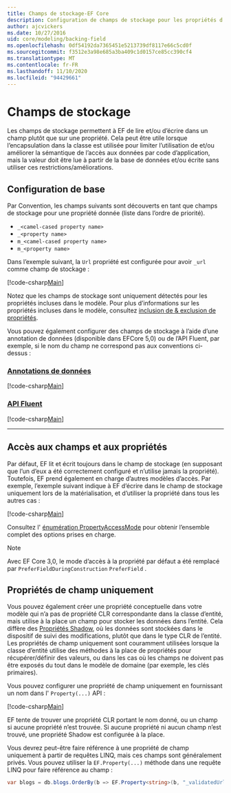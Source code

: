 ```yaml
---
title: Champs de stockage-EF Core
description: Configuration de champs de stockage pour les propriétés d’un modèle de Entity Framework Core
author: ajcvickers
ms.date: 10/27/2016
uid: core/modeling/backing-field
ms.openlocfilehash: 0df54192da7365451e5213739df8117e66c5cd0f
ms.sourcegitcommit: f3512e3a98e685a3ba409c1d0157ce85cc390cf4
ms.translationtype: MT
ms.contentlocale: fr-FR
ms.lasthandoff: 11/10/2020
ms.locfileid: "94429661"
---
```

# <a name="backing-fields"></a>Champs de stockage

Les champs de stockage permettent à EF de lire et/ou d’écrire dans un champ plutôt que sur une propriété. Cela peut être utile lorsque l’encapsulation dans la classe est utilisée pour limiter l’utilisation de et/ou améliorer la sémantique de l’accès aux données par code d’application, mais la valeur doit être lue à partir de la base de données et/ou écrite sans utiliser ces restrictions/améliorations.

## <a name="basic-configuration"></a>Configuration de base

Par Convention, les champs suivants sont découverts en tant que champs de stockage pour une propriété donnée (liste dans l’ordre de priorité).

* `_<camel-cased property name>`
* `_<property name>`
* `m_<camel-cased property name>`
* `m_<property name>`

Dans l’exemple suivant, la `Url` propriété est configurée pour avoir `_url` comme champ de stockage :

[!code-csharp[Main](../../../samples/core/Modeling/Conventions/BackingField.cs#Sample)]

Notez que les champs de stockage sont uniquement détectés pour les propriétés incluses dans le modèle. Pour plus d’informations sur les propriétés incluses dans le modèle, consultez [inclusion de & exclusion de propriétés](xref:core/modeling/entity-properties).

Vous pouvez également configurer des champs de stockage à l’aide d’une annotation de données (disponible dans EFCore 5,0) ou de l’API Fluent, par exemple, si le nom du champ ne correspond pas aux conventions ci-dessus :

### <a name="data-annotations"></a>[Annotations de données](#tab/data-annotations)

[!code-csharp[Main](../../../samples/core/Modeling/DataAnnotations/BackingField.cs?name=BackingField&highlight=7)]

### <a name="fluent-api"></a>[API Fluent](#tab/fluent-api)

[!code-csharp[Main](../../../samples/core/Modeling/FluentAPI/BackingField.cs?name=BackingField&highlight=5)]

***

## <a name="field-and-property-access"></a>Accès aux champs et aux propriétés

Par défaut, EF lit et écrit toujours dans le champ de stockage (en supposant que l’un d’eux a été correctement configuré et n’utilise jamais la propriété). Toutefois, EF prend également en charge d’autres modèles d’accès. Par exemple, l’exemple suivant indique à EF d’écrire dans le champ de stockage uniquement lors de la matérialisation, et d’utiliser la propriété dans tous les autres cas :

[!code-csharp[Main](../../../samples/core/Modeling/FluentAPI/BackingFieldAccessMode.cs?name=BackingFieldAccessMode&highlight=6)]

Consultez l' [énumération PropertyAccessMode](/dotnet/api/microsoft.entityframeworkcore.propertyaccessmode) pour obtenir l’ensemble complet des options prises en charge.

> [!NOTE]
> Avec EF Core 3,0, le mode d’accès à la propriété par défaut a été remplacé par `PreferFieldDuringConstruction` `PreferField` .

## <a name="field-only-properties"></a>Propriétés de champ uniquement

Vous pouvez également créer une propriété conceptuelle dans votre modèle qui n’a pas de propriété CLR correspondante dans la classe d’entité, mais utilise à la place un champ pour stocker les données dans l’entité. Cela diffère des [Propriétés Shadow](xref:core/modeling/shadow-properties), où les données sont stockées dans le dispositif de suivi des modifications, plutôt que dans le type CLR de l’entité. Les propriétés de champ uniquement sont couramment utilisées lorsque la classe d’entité utilise des méthodes à la place de propriétés pour récupérer/définir des valeurs, ou dans les cas où les champs ne doivent pas être exposés du tout dans le modèle de domaine (par exemple, les clés primaires).

Vous pouvez configurer une propriété de champ uniquement en fournissant un nom dans l' `Property(...)` API :

[!code-csharp[Main](../../../samples/core/Modeling/FluentAPI/BackingFieldNoProperty.cs#Sample)]

EF tente de trouver une propriété CLR portant le nom donné, ou un champ si aucune propriété n’est trouvée. Si aucune propriété ni aucun champ n’est trouvé, une propriété Shadow est configurée à la place.

Vous devrez peut-être faire référence à une propriété de champ uniquement à partir de requêtes LINQ, mais ces champs sont généralement privés. Vous pouvez utiliser la `EF.Property(...)` méthode dans une requête LINQ pour faire référence au champ :

```csharp
var blogs = db.blogs.OrderBy(b => EF.Property<string>(b, "_validatedUrl"));
```
